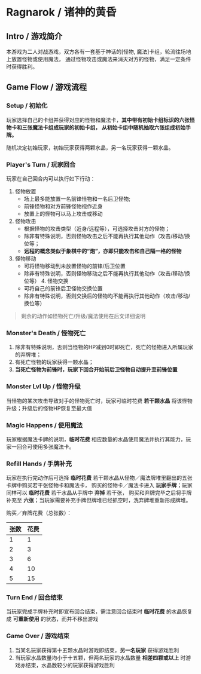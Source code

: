 # Ragnarok / 诸神的黄昏

## Intro / 游戏简介

  本游戏为二人对战游戏，双方各有一套基于神话的[怪物, 魔法]卡组，轮流往场地上放置怪物或使用魔法，
通过怪物攻击或魔法来消灭对方的怪物，满足一定条件时获得胜利。

## Game Flow / 游戏流程

### Setup / 初始化

  玩家选择自己的卡组并获得对应的怪物和魔法卡，__其中带有初始卡组标识的六张怪物卡和三张魔法卡组成玩家的初始卡组，
从初始卡组中随机抽取六张组成初始手牌。__

  随机决定初始玩家，初始玩家获得两颗水晶，另一名玩家获得一颗水晶。

### Player's Turn / 玩家回合

  玩家在自己回合内可以执行如下行动：

  1. 怪物放置
		* 场上最多能放置一名前锋怪物和一名后卫怪物;
		* 前锋怪物和对方前锋怪物视作近身
		* 放置上的怪物可以马上攻击或移动
  2. 怪物攻击
		* 根据怪物的攻击类型（近身/远程等），可选择攻击对方的怪物；
		* 除非有特殊说明，否则怪物攻击之后不能再执行其他动作（攻击/移动/换位等；
		* __远程的概念类似于象棋中的“炮”，亦即只能攻击和自己隔一格的怪物__
  3. 怪物移动
		* 可将怪物移动到未放置怪物的前锋/后卫位置
		* 除非有特殊说明，否则怪物移动之后不能再执行其他动作（攻击/移动/换位等）
	4. 怪物交换
		* 可将自己的前锋后卫怪物交换位置
		*	除非有特殊说明，否则交换后的怪物均不能再执行其他动作（攻击/移动/换位等）

   > 剩余的动作如怪物死亡/升级/魔法使用在后文详细说明

### Monster's Death / 怪物死亡

  1.  除非有特殊说明，否则当怪物的HP减到0时即死亡，死亡的怪物进入所属玩家的弃牌堆；
  2.  有死亡怪物的玩家获得一颗水晶；
  3.  __当死亡怪物为前锋时，玩家下回合开始前后卫怪物自动提升至前锋位置__

### Monster Lvl Up / 怪物升级

  当怪物的某次攻击导致对手的怪物死亡时，玩家可临时花费 __若干颗水晶__ 将该怪物升级；升级后的怪物HP恢复至最大值

### Magic Happens / 使用魔法

  玩家根据魔法卡牌的说明，__临时花费__ 相应数量的水晶使用魔法并执行其能力，玩家一回合可使用多张魔法卡。

### Refill Hands / 手牌补充

  玩家在执行完动作后可选择 __临时花费__ 若干颗水晶从怪物／魔法牌堆里翻出的五张卡牌中购买若干张怪物卡和魔法卡，
购买的怪物卡／魔法卡进入 __玩家手牌__；玩家同样可以 __临时花费__ 若干水晶从手牌中 __弃掉__ 若干张，
购买和弃牌完毕之后将手牌补充至 __六张__；当玩家需要补充手牌但牌堆已经抓空时，洗弃牌堆重新形成牌堆。

  购买／弃牌花费（总张数）：

  张数 | 花费
  ------------ | -------------
  1 | 1
  2 | 3
  3 | 6
  4 | 10
  5 | 15

### Turn End / 回合结束

  当玩家完成手牌补充时即宣布回合结束，需注意回合结束时 __临时花费__ 的水晶恢复成 __可重新使用__ 的状态，而并不移出游戏

### Game Over / 游戏结束

  1.  当某名玩家获得第十五颗水晶时游戏即结束，__另一名玩家__ 获得游戏胜利
  2.  当玩家水晶数量均小于十五颗，但两名玩家的水晶数量 __相差四颗或以上__ 时游戏亦结束，水晶数较少的玩家获得游戏胜利

